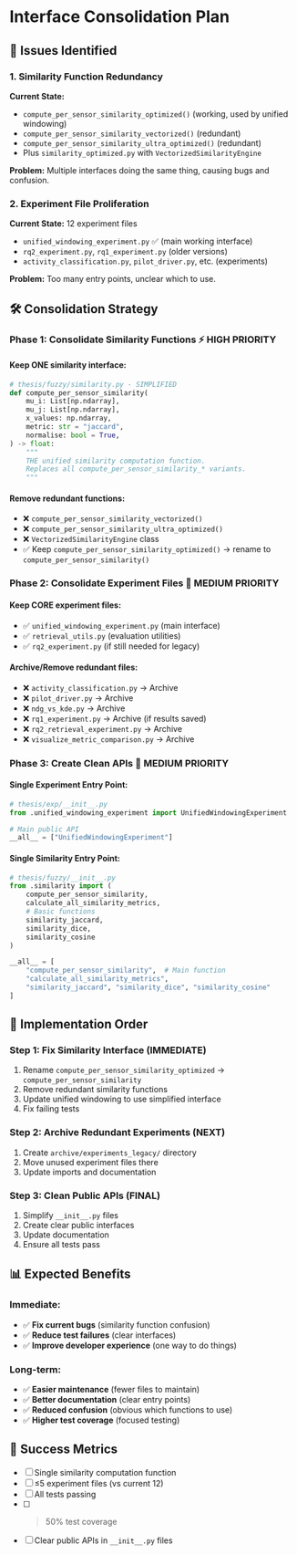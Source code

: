 # Interface Consolidation Plan

## 🎯 Issues Identified

### 1. Similarity Function Redundancy
**Current State:**
- `compute_per_sensor_similarity_optimized()` (working, used by unified windowing)
- `compute_per_sensor_similarity_vectorized()` (redundant)
- `compute_per_sensor_similarity_ultra_optimized()` (redundant)
- Plus `similarity_optimized.py` with `VectorizedSimilarityEngine`

**Problem:** Multiple interfaces doing the same thing, causing bugs and confusion.

### 2. Experiment File Proliferation 
**Current State:** 12 experiment files
- `unified_windowing_experiment.py` ✅ (main working interface)
- `rq2_experiment.py`, `rq1_experiment.py` (older versions)
- `activity_classification.py`, `pilot_driver.py`, etc. (experiments)

**Problem:** Too many entry points, unclear which to use.

## 🛠️ Consolidation Strategy

### Phase 1: Consolidate Similarity Functions ⚡ HIGH PRIORITY

#### Keep ONE similarity interface:
```python
# thesis/fuzzy/similarity.py - SIMPLIFIED
def compute_per_sensor_similarity(
    mu_i: List[np.ndarray],
    mu_j: List[np.ndarray], 
    x_values: np.ndarray,
    metric: str = "jaccard",
    normalise: bool = True,
) -> float:
    """
    THE unified similarity computation function.
    Replaces all compute_per_sensor_similarity_* variants.
    """
```

#### Remove redundant functions:
- ❌ `compute_per_sensor_similarity_vectorized()`
- ❌ `compute_per_sensor_similarity_ultra_optimized()` 
- ❌ `VectorizedSimilarityEngine` class
- ✅ Keep `compute_per_sensor_similarity_optimized()` → rename to `compute_per_sensor_similarity()`

### Phase 2: Consolidate Experiment Files 🧹 MEDIUM PRIORITY

#### Keep CORE experiment files:
- ✅ `unified_windowing_experiment.py` (main interface)
- ✅ `retrieval_utils.py` (evaluation utilities)
- ✅ `rq2_experiment.py` (if still needed for legacy)

#### Archive/Remove redundant files:
- ❌ `activity_classification.py` → Archive
- ❌ `pilot_driver.py` → Archive  
- ❌ `ndg_vs_kde.py` → Archive
- ❌ `rq1_experiment.py` → Archive (if results saved)
- ❌ `rq2_retrieval_experiment.py` → Archive
- ❌ `visualize_metric_comparison.py` → Archive

### Phase 3: Create Clean APIs 🎯 MEDIUM PRIORITY

#### Single Experiment Entry Point:
```python
# thesis/exp/__init__.py
from .unified_windowing_experiment import UnifiedWindowingExperiment

# Main public API
__all__ = ["UnifiedWindowingExperiment"]
```

#### Single Similarity Entry Point:
```python
# thesis/fuzzy/__init__.py  
from .similarity import (
    compute_per_sensor_similarity,
    calculate_all_similarity_metrics,
    # Basic functions
    similarity_jaccard,
    similarity_dice,
    similarity_cosine
)

__all__ = [
    "compute_per_sensor_similarity",  # Main function
    "calculate_all_similarity_metrics",
    "similarity_jaccard", "similarity_dice", "similarity_cosine"
]
```

## 🚀 Implementation Order

### Step 1: Fix Similarity Interface (IMMEDIATE)
1. Rename `compute_per_sensor_similarity_optimized` → `compute_per_sensor_similarity`
2. Remove redundant similarity functions
3. Update unified windowing to use simplified interface
4. Fix failing tests

### Step 2: Archive Redundant Experiments (NEXT)
1. Create `archive/experiments_legacy/` directory
2. Move unused experiment files there
3. Update imports and documentation

### Step 3: Clean Public APIs (FINAL)
1. Simplify `__init__.py` files
2. Create clear public interfaces
3. Update documentation
4. Ensure all tests pass

## 📊 Expected Benefits

### Immediate:
- ✅ **Fix current bugs** (similarity function confusion)
- ✅ **Reduce test failures** (clear interfaces)
- ✅ **Improve developer experience** (one way to do things)

### Long-term:
- ✅ **Easier maintenance** (fewer files to maintain)
- ✅ **Better documentation** (clear entry points)
- ✅ **Reduced confusion** (obvious which functions to use)
- ✅ **Higher test coverage** (focused testing)

## 🎯 Success Metrics

- [ ] Single similarity computation function
- [ ] ≤5 experiment files (vs current 12)
- [ ] All tests passing
- [ ] >50% test coverage
- [ ] Clear public APIs in `__init__.py` files